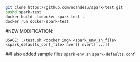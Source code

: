 ```bash
git clone https://github.com/noahdesu/spark-test.git
pushd spark-test
docker build -t=docker-spark-test .
docker run docker-spark-test
```


#NEW MODIFICATION:
```
USAGE: ./test.sh <docker img> <spark_env_sh_file> <spark_defaults_conf_file> nvert[ nvert[ ...]]
```
##I also added sample files
`spark-env.sh`
`spark-defaults.conf`
